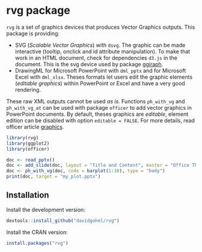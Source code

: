 rvg package
================

`rvg` is a set of graphics devices that produces Vector Graphics outputs. This package is providing:

-   SVG (*Scalable Vector Graphics*) with `dsvg`. The graphic can be made interactive (tooltip, onclick and id attribute manipulation). To make that work in an HTML document, check for dependencies `d3.js` in the document. This is the svg device used by package [ggiraph](https://davidgohel.github.io/ggiraph).
-   DrawingML for Microsoft PowerPoint with `dml_pptx` and for Microsoft Excel with `dml_xlsx`. Theses formats let users edit the graphic elements (*editable graphics*) within PowerPoint or Excel and have a very good rendering.

These raw XML outputs cannot be used *as is*. Functions `ph_with_vg` and `ph_with_vg_at` can be used with package `officer` to add vector graphics in PowerPoint documents. By default, theses graphics are *editable*, element edition can be disabled with option `editable = FALSE`. For more details, read officer article [graphics](https://davidgohel.github.io/officer/articles/offcran/graphics.html).

``` r
library(rvg)
library(ggplot2)
library(officer)

doc <- read_pptx()
doc <- add_slide(doc, layout = "Title and Content", master = "Office Theme")
doc <- ph_with_vg(doc, code = barplot(1:10), type = "body")
print(doc, target = "my_plot.pptx")
```

Installation
------------

Install the development version:

``` r
devtools::install_github("davidgohel/rvg")
```

Install the CRAN version:

``` r
install.packages("rvg")
```
